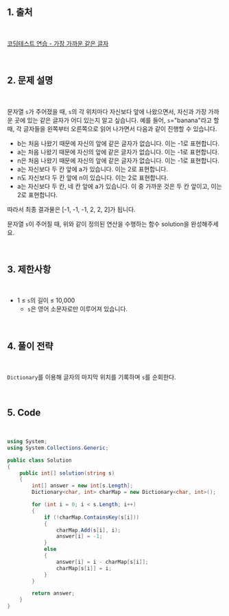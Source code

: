 ## 1. 출처

<br>

[코딩테스트 연습 - 가장 가까운 같은 글자](https://school.programmers.co.kr/learn/courses/30/lessons/142086)

<br>

## 2. 문제 설명

<br>

문자열 `s`가 주어졌을 때, `s`의 각 위치마다 자신보다 앞에 나왔으면서, 자신과 가장 가까운 곳에 있는 같은 글자가 어디 있는지 알고 싶습니다.
예를 들어, `s`="banana"라고 할 때, 각 글자들을 왼쪽부터 오른쪽으로 읽어 나가면서 다음과 같이 진행할 수 있습니다.

- b는 처음 나왔기 때문에 자신의 앞에 같은 글자가 없습니다. 이는 -1로 표현합니다.
- a는 처음 나왔기 때문에 자신의 앞에 같은 글자가 없습니다. 이는 -1로 표현합니다.
- n은 처음 나왔기 때문에 자신의 앞에 같은 글자가 없습니다. 이는 -1로 표현합니다.
- a는 자신보다 두 칸 앞에 a가 있습니다. 이는 2로 표현합니다.
- n도 자신보다 두 칸 앞에 n이 있습니다. 이는 2로 표현합니다.
- a는 자신보다 두 칸, 네 칸 앞에 a가 있습니다. 이 중 가까운 것은 두 칸 앞이고, 이는 2로 표현합니다.

따라서 최종 결과물은 [-1, -1, -1, 2, 2, 2]가 됩니다.

문자열 `s`이 주어질 때, 위와 같이 정의된 연산을 수행하는 함수 solution을 완성해주세요.

<br>

## 3. 제한사항

<br>

- 1 ≤ `s`의 길이 ≤ 10,000
    - `s`은 영어 소문자로만 이루어져 있습니다.

<br>

## 4. 풀이 전략

<br>
 
`Dictionary`를 이용해 글자의 마지막 위치를 기록하며 `s`를 순회한다.

<br>

## 5. Code

<br>

```cs
using System;
using System.Collections.Generic;

public class Solution
{
    public int[] solution(string s)
    {
        int[] answer = new int[s.Length];
        Dictionary<char, int> charMap = new Dictionary<char, int>();

        for (int i = 0; i < s.Length; i++)
        {
            if (!charMap.ContainsKey(s[i]))
            {
                charMap.Add(s[i], i);
                answer[i] = -1;
            }
            else
            {
                answer[i] = i - charMap[s[i]];
                charMap[s[i]] = i;
            }
        }

        return answer;
    }
}
```